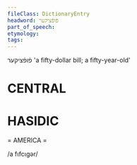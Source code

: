 ```yaml
---
fileClass: DictionaryEntry
headword: פֿופֿציקער
part_of_speech: 
etymology: 
tags: 
---
```

פֿופֿציקער
'a fifty-dollar bill; a fifty-year-old'

CENTRAL
========

HASIDIC
=======
= AMERICA = 

/a fɩfcɩgər/